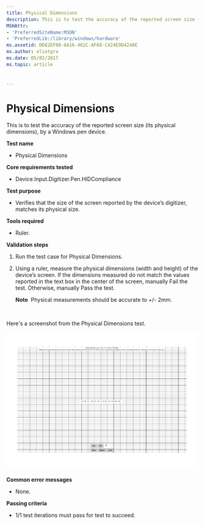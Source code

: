 ```yaml
---
title: Physical Dimensions
description: This is to test the accuracy of the reported screen size (its physical dimensions), by a Windows pen device.
MSHAttr:
- 'PreferredSiteName:MSDN'
- 'PreferredLib:/library/windows/hardware'
ms.assetid: DD82EF08-6A16-462C-AF68-C424E9D4240E
ms.author: eliotgra
ms.date: 05/02/2017
ms.topic: article


---
```


# Physical Dimensions


This is to test the accuracy of the reported screen size (its physical dimensions), by a Windows pen device.

**Test name**

-   Physical Dimensions

**Core requirements tested**

-   Device.Input.Digitizer.Pen.HIDCompliance

**Test purpose**

-   Verifies that the size of the screen reported by the device’s digitizer, matches its physical size.

**Tools required**

-   Ruler.

**Validation steps**

1. Run the test case for Physical Dimensions.

2. Using a ruler, measure the physical dimensions (width and height) of the device’s screen. If the dimensions measured do not match the values reported in the text box in the center of the screen, manually Fail the test. Otherwise, manually Pass the test.

   **Note**  Physical measurements should be accurate to +/- 2mm.

 

Here's a screenshot from the Physical Dimensions test.

![screenshot from the physical dimensions test for a windows pen device.](../images/pen-test-physdim.png)

**Common error messages**

-   None.

**Passing criteria**

-   1/1 test iterations must pass for test to succeed.
